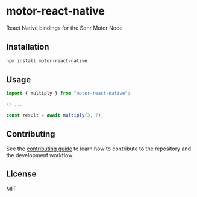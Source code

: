 # motor-react-native

React Native bindings for the Sonr Motor Node

## Installation

```sh
npm install motor-react-native
```

## Usage

```js
import { multiply } from "motor-react-native";

// ...

const result = await multiply(3, 7);
```

## Contributing

See the [contributing guide](CONTRIBUTING.md) to learn how to contribute to the repository and the development workflow.

## License

MIT
